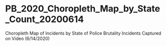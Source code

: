 # PB_2020_Choropleth_Map_by_State_Count_20200614
 Choropleth Map of Incidents by State of Police Brutality Incidents Captured on Video (6/14/2020)
